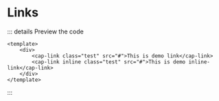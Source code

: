 # Links

<demo-links></demo-links>

::: details Preview the code

```vue
<template>
	<div>
		<cap-link class="test" src="#">This is demo link</cap-link>
		<cap-link inline class="test" src="#">This is demo inline-link</cap-link>
	</div>
</template>
```

:::
